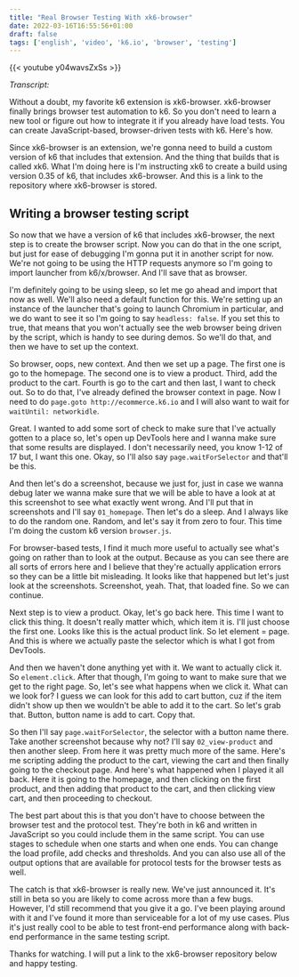 ```yaml
---
title: "Real Browser Testing With xk6-browser"
date: 2022-03-16T16:55:56+01:00
draft: false
tags: ['english', 'video', 'k6.io', 'browser', 'testing']
---
```


{{< youtube y04wavsZxSs >}}

_Transcript:_

Without a doubt, my favorite k6 extension is xk6-browser. xk6-browser finally brings browser test automation to k6. So you don't need to learn a new tool or figure out how to integrate it if you already have load tests. You can create JavaScript-based, browser-driven tests with k6. Here's how. 

Since xk6-browser is an extension, we're gonna need to build a custom version of k6 that includes that extension. And the thing that builds that is called xk6. What I'm doing here is I'm instructing xk6 to create a build using version 0.35 of k6, that includes xk6-browser. And this is a link to the repository where xk6-browser is stored. 

## Writing a browser testing script

So now that we have a version of k6 that includes xk6-browser, the next step is to create the browser script. Now you can do that in the one script, but just for ease of debugging I'm gonna put it in another script for now. We're not going to be using the HTTP requests anymore so I'm going to import launcher from k6/x/browser. And I'll save that as browser. 

I'm definitely going to be using sleep, so let me go ahead and import that now as well. We'll also need a default function for this. We're setting up an instance of the launcher that's going to launch Chromium in particular, and we do want to see it so I'm going to say `headless: false`. If you set this to true, that means that you won't actually see the web browser being driven by the script, which is handy to see during demos. So we'll do that, and then we have to set up the context. 

So browser, oops, new context. And then we set up a page. The first one is go to the homepage. The second one is to view a product. Third, add the product to the cart. Fourth is go to the cart and then last, I want to check out. So to do that, I've already defined the browser context in page. Now I need to do `page.goto http://ecommerce.k6.io` and I will also want to wait for `waitUntil: networkidle`. 

Great. I wanted to add some sort of check to make sure that I've actually gotten to a place so, let's open up DevTools here and I wanna make sure that some results are displayed. I don't necessarily need, you know 1-12 of 17 but, I want this one. Okay, so I'll also say `page.waitForSelector` and that'll be this. 

And then let's do a screenshot, because we just for, just in case we wanna debug later we wanna make sure that we will be able to have a look at at this screenshot to see what exactly went wrong. And I'll put that in screenshots and I'll say `01_homepage`. Then let's do a sleep. And I always like to do the random one. Random, and let's say it from zero to four. This time I'm doing the custom k6 version `browser.js`. 

For browser-based tests, I find it much more useful to actually see what's going on rather than to look at the output. Because as you can see there are all sorts of errors here and I believe that they're actually application errors so they can be a little bit misleading. It looks like that happened but let's just look at the screenshots. Screenshot, yeah. That, that loaded fine. So we can continue.

Next step is to view a product. Okay, let's go back here. This time I want to click this thing. It doesn't really matter which, which item it is. I'll just choose the first one. Looks like this is the actual product link. So let element = page. And this is where we actually paste the selector which is what I got from DevTools. 

And then we haven't done anything yet with it. We want to actually click it. So `element.click`. After that though, I'm going to want to make sure that we get to the right page. So, let's see what happens when we click it. What can we look for? I guess we can look for this add to cart button, cuz if the item didn't show up then we wouldn't be able to add it to the cart. So let's grab that. Button, button name is add to cart. Copy that. 

So then I'll say `page.waitForSelector`, the selector with a button name there. Take another screenshot because why not? I'll say `02_view-product` and then another sleep. From here it was pretty much more of the same. Here's me scripting adding the product to the cart, viewing the cart and then finally going to the checkout page. And here's what happened when I played it all back. Here it is going to the homepage, and then clicking on the first product, and then adding that product to the cart, and then clicking view cart, and then proceeding to checkout. 

The best part about this is that you don't have to choose between the browser test and the protocol test. They're both in k6 and written in JavaScript so you could include them in the same script. You can use stages to schedule when one starts and when one ends. You can change the load profile, add checks and thresholds. And you can also use all of the output options that are available for protocol tests for the browser tests as well. 

The catch is that xk6-browser is really new. We've just announced it. It's still in beta so you are likely to come across more than a few bugs. However, I'd still recommend that you give it a go. I've been playing around with it and I've found it more than serviceable for a lot of my use cases. Plus it's just really cool to be able to test front-end performance along with back-end performance in the same testing script. 

Thanks for watching. I will put a link to the xk6-browser repository below and happy testing.